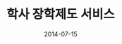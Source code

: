---
layout: default
modal-id: 4
date: 2014-07-15
img: smileage.png
alt: image-alt
project-start-date: August 2020
project-end-date: September 2020
client: Dongseo University
client-site: http://www.dongseo.ac.kr
category: Web Development
title: 학사 장학제도 서비스
description: 동서대학교의 온라인 학사 장학제도인 스마일리지는 학번으로 학생인증을 하여 스마일리지를 신청하거나 조회를 할 수 있는 서비스입니다. 또한, 일정 점수 이상 적립하면 앱에서 상품 목록을 조회한 후 방문수령하거나 장학금을 신청하여 받을 수 있습니다.
appstore: https://apps.apple.com/kr/app/%EC%8A%A4%EB%A7%88%EC%9D%BC%EB%A6%AC%EC%A7%80/id1534837473
playstore: https://play.google.com/store/apps/details?id=com.dongseo.book&hl=en_US&gl=US
development:
    - position: 'iOS'
      works: ['Smileage 앱 개발']
    - position: '백엔드'
      works: ['NodeJS를 이용하여 API서버 개발']
    - position: '데이터베이스'
      works: ['Smileage 데이터베이스 전체 설계']
screenshots: [
    'smileage/smileage_screenshot_1.png'
]
---